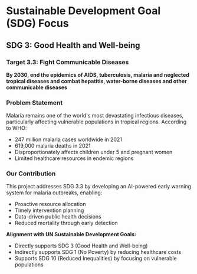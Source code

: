 # Sustainable Development Goal (SDG) Focus

## SDG 3: Good Health and Well-being

### Target 3.3: Fight Communicable Diseases
**By 2030, end the epidemics of AIDS, tuberculosis, malaria and neglected tropical diseases and combat hepatitis, water-borne diseases and other communicable diseases**

### Problem Statement
Malaria remains one of the world's most devastating infectious diseases, particularly affecting vulnerable populations in tropical regions. According to WHO:
- 247 million malaria cases worldwide in 2021
- 619,000 malaria deaths in 2021
- Disproportionately affects children under 5 and pregnant women
- Limited healthcare resources in endemic regions

### Our Contribution
This project addresses SDG 3.3 by developing an AI-powered early warning system for malaria outbreaks, enabling:
- Proactive resource allocation
- Timely intervention planning
- Data-driven public health decisions
- Reduced mortality through early detection

**Alignment with UN Sustainable Development Goals:**
- Directly supports SDG 3 (Good Health and Well-being)
- Indirectly supports SDG 1 (No Poverty) by reducing healthcare costs
- Supports SDG 10 (Reduced Inequalities) by focusing on vulnerable populations